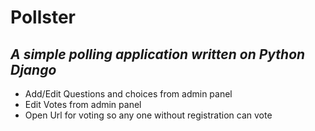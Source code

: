 # Pollster
*A simple polling application written on Python Django*
---

* Add/Edit Questions and choices from admin panel
* Edit Votes from admin panel
* Open Url for voting so any one without registration can vote